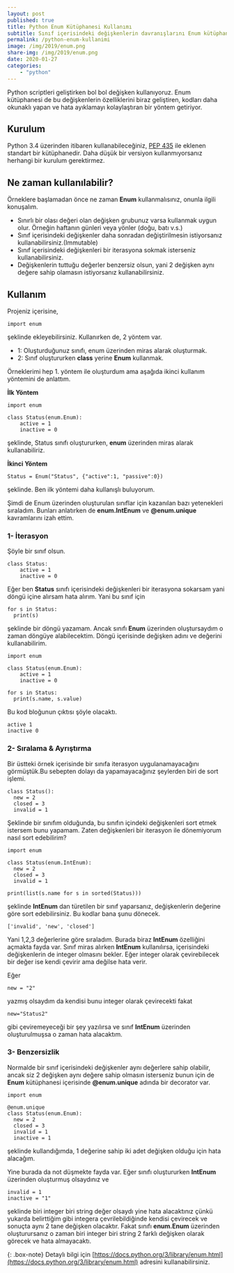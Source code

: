 ```yaml
---
layout: post
published: true
title: Python Enum Kütüphanesi Kullanımı
subtitle: Sınıf içerisindeki değişkenlerin davranışlarını Enum kütüphanesi ile değiştirebilirsiniz.
permalink: /python-enum-kullanimi
image: /img/2019/enum.png
share-img: /img/2019/enum.png
date: 2020-01-27
categories:
    - "python"
---
```

Python scriptleri geliştirken bol bol değişken kullanıyoruz. Enum kütüphanesi de bu değişkenlerin özelliklerini biraz geliştiren, kodları daha okunaklı yapan ve hata ayıklamayı kolaylaştıran bir yöntem getiriyor.

## Kurulum
Python 3.4 üzerinden itibaren kullanabileceğiniz, [PEP 435](https://www.python.org/dev/peps/pep-0435/) ile eklenen standart bir kütüphanedir. Daha düşük bir versiyon kullanmıyorsanız herhangi bir kurulum gerektirmez.

## Ne zaman kullanılabilir?
Örneklere başlamadan önce ne zaman **Enum** kullanmalısınız, onunla ilgili konuşalım.

- Sınırlı bir olası değeri olan değişken grubunuz varsa kullanmak uygun olur. Örneğin haftanın günleri veya yönler (doğu, batı v.s.)
- Sınıf içerisindeki değişkenler daha sonradan değiştirilmesin istiyorsanız kullanabilirsiniz.(Immutable)
- Sınıf içerisindeki değişkenleri bir iterasyona sokmak isterseniz kullanabilirsiniz.
- Değişkenlerin tuttuğu değerler benzersiz olsun, yani 2 değişken aynı değere sahip olamasın istiyorsanız kullanabilirsiniz.

## Kullanım
Projeniz içerisine,
```
import enum
```
şeklinde ekleyebilirsiniz. Kullanırken de, 2 yöntem var.

- 1: Oluşturduğunuz sınıfı, enum üzerinden miras alarak oluşturmak.
- 2: Sınıf oluştururken **class** yerine **Enum** kullanmak.

Örneklerimi hep 1. yöntem ile oluşturdum ama aşağıda ikinci kullanım yöntemini de anlattım.

**İlk Yöntem**
```
import enum

class Status(enum.Enum):
    active = 1
    inactive = 0
```
şeklinde, Status sınıfı oluştururken, **enum** üzerinden miras alarak kullanabiliriz.

**İkinci Yöntem**

```
Status = Enum("Status", {"active":1, "passive":0})
```

şeklinde. Ben ilk yöntemi daha kullanışlı buluyorum.

Şimdi de Enum üzerinden oluşturulan sınıflar için kazanılan bazı yetenekleri sıraladım. Bunları anlatırken de **enum.IntEnum** ve **@enum.unique** kavramlarını izah ettim.

### 1- İterasyon
Şöyle bir sınıf olsun.
```
class Status:
    active = 1
    inactive = 0
```
Eğer ben **Status** sınıfı içerisindeki değişkenleri bir iterasyona sokarsam yani döngü içine alırsam hata alırım. Yani bu sınıf için
```
for s in Status:
  print(s)
```
şeklinde bir döngü yazamam. Ancak sınıfı **Enum** üzerinden oluştursaydım o zaman döngüye alabilecektim. Döngü içerisinde değişken adını ve değerini kullanabilirim.

```
import enum

class Status(enum.Enum):
    active = 1
    inactive = 0

for s in Status:
  print(s.name, s.value)
```
Bu kod bloğunun çıktısı şöyle olacaktı.
```
active 1
inactive 0
```

### 2- Sıralama & Ayrıştırma
Bir üstteki örnek içerisinde bir sınıfa iterasyon uygulanamayacağını görmüştük.Bu sebepten dolayı da yapamayacağınız şeylerden biri de sort işlemi.
```
class Status():
  new = 2
  closed = 3
  invalid = 1
```
Şeklinde bir sınıfım olduğunda, bu sınıfın içindeki değişkenleri sort etmek istersem bunu yapamam. Zaten değişkenleri bir iterasyon ile dönemiyorum nasıl sort edebilirim?

```
import enum

class Status(enum.IntEnum):
  new = 2
  closed = 3
  invalid = 1

print(list(s.name for s in sorted(Status)))
```
şeklinde **IntEnum** dan türetilen bir sınıf yaparsanız, değişkenlerin değerine göre sort edebilirsiniz. Bu kodlar bana şunu dönecek.
```
['invalid', 'new', 'closed']
```
Yani 1,2,3 değerlerine göre sıraladım. Burada biraz **IntEnum** özelliğini açmakta fayda var. Sınıf miras alırken **IntEnum** kullanılırsa, içerisindeki değişkenlerin de integer olmasını bekler. Eğer integer olarak çevirebilecek bir değer ise kendi çevirir ama değilse hata verir.

Eğer
```
new = "2"
```
yazmış olsaydım da kendisi bunu integer olarak çevirecekti fakat

```
new="Status2"
```

gibi çeviremeyeceği bir şey yazılırsa ve sınıf **IntEnum** üzerinden oluşturulmuşsa o zaman hata alacaktım.

### 3- Benzersizlik
Normalde bir sınıf içerisindeki değişkenler aynı değerlere sahip olabilir, ancak siz 2 değişken aynı değere sahip olmasın isterseniz bunun için de **Enum** kütüphanesi içerisinde **@enum.unique** adında bir decorator var.

```
import enum

@enum.unique
class Status(enum.Enum):
  new = 2
  closed = 3
  invalid = 1
  inactive = 1
```
şeklinde kullandığımda, 1 değerine sahip iki adet değişken olduğu için hata alacağım.

Yine burada da not düşmekte fayda var. Eğer sınıfı oluştururken **IntEnum** üzerinden oluşturmuş olsaydınız ve
```
invalid = 1
inactive = "1"
```
şeklinde biri integer biri string değer olsaydı yine hata alacaktınız çünkü yukarda belirttiğim gibi integera çevrilebildiğinde kendisi çevirecek ve sonuçta aynı 2 tane değişken olacaktır. Fakat sınıfı **enum.Enum** üzerinden oluşturursanız o zaman biri integer biri string 2 farklı değişken olarak görecek ve hata almayacaktı.

{: .box-note}
Detaylı bilgi için [https://docs.python.org/3/library/enum.html](https://docs.python.org/3/library/enum.html) adresini kullanabilirsiniz.
